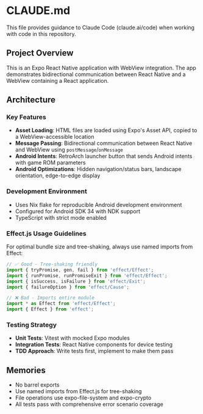 # CLAUDE.md

This file provides guidance to Claude Code (claude.ai/code) when working with code in this repository.

## Project Overview

This is an Expo React Native application with WebView integration. The app demonstrates bidirectional communication between React Native and a WebView containing a React application.

## Architecture

### Key Features

- **Asset Loading**: HTML files are loaded using Expo's Asset API, copied to a WebView-accessible location
- **Message Passing**: Bidirectional communication between React Native and WebView using `postMessage`/`onMessage`
- **Android Intents**: RetroArch launcher button that sends Android intents with game ROM parameters
- **Android Optimizations**: Hidden navigation/status bars, landscape orientation, edge-to-edge display

### Development Environment

- Uses Nix flake for reproducible Android development environment
- Configured for Android SDK 34 with NDK support
- TypeScript with strict mode enabled

### Effect.js Usage Guidelines

For optimal bundle size and tree-shaking, always use named imports from Effect:

```typescript
// ✅ Good - Tree-shaking friendly
import { tryPromise, gen, fail } from 'effect/Effect';
import { runPromise, runPromiseExit } from 'effect/Effect';
import { isSuccess, isFailure } from 'effect/Exit';
import { failureOption } from 'effect/Cause';

// ❌ Bad - Imports entire module
import * as Effect from 'effect/Effect';
import { Effect } from 'effect';
```

### Testing Strategy

- **Unit Tests**: Vitest with mocked Expo modules
- **Integration Tests**: React Native components for device testing
- **TDD Approach**: Write tests first, implement to make them pass

## Memories

- No barrel exports
- Use named imports from Effect.js for tree-shaking
- File operations use expo-file-system and expo-crypto
- All tests pass with comprehensive error scenario coverage
